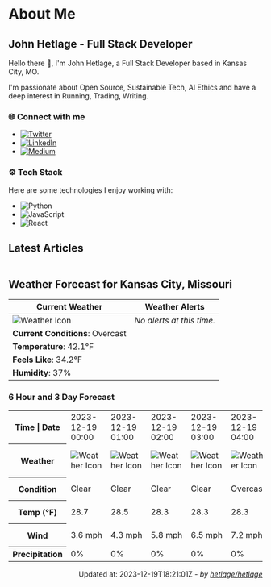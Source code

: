 # About Me

## John Hetlage - Full Stack Developer

Hello there 👋, I'm John Hetlage, a Full Stack Developer based in Kansas City, MO. 

I'm passionate about Open Source, Sustainable Tech, AI Ethics and have a deep interest in Running, Trading, Writing.

### 🌐 Connect with me
- [![Twitter](https://img.shields.io/badge/Twitter-1DA1F2?style=for-the-badge&logo=twitter&logoColor=white)](https://twitter.com/j_hetlage)
- [![LinkedIn](https://img.shields.io/badge/LinkedIn-0077B5?style=for-the-badge&logo=linkedin&logoColor=white)](https://linkedin.com/in/john-hetlage)
- [![Medium](https://img.shields.io/badge/Medium-12100E?style=for-the-badge&logo=medium&logoColor=white)](https://medium.com/@jhetlage)

### ⚙️ Tech Stack
Here are some technologies I enjoy working with:
- ![Python](https://img.shields.io/badge/-Python-05122A?style=flat&logo=Python)
- ![JavaScript](https://img.shields.io/badge/-JavaScript-05122A?style=flat&logo=JavaScript)
- ![React](https://img.shields.io/badge/-React-05122A?style=flat&logo=React)


## Latest Articles

<table>
  <tbody></tbody>
</table>


## Weather Forecast for Kansas City, Missouri

| **Current Weather** | **Weather Alerts** |
|---------------------|--------------------|
| ![Weather Icon](https://cdn.weatherapi.com/weather/64x64/day/122.png) |  _No alerts at this time._  |
| **Current Conditions**: Overcast |  | 
| **Temperature**: 42.1°F |  |
| **Feels Like**: 34.2°F |  |
| **Humidity**: 37% | |

### 6 Hour and 3 Day Forecast

<table>
  <tbody>  
    <tr><th>Time | Date</th><td>2023-12-19 00:00</td><td>2023-12-19 01:00</td><td>2023-12-19 02:00</td><td>2023-12-19 03:00</td><td>2023-12-19 04:00</td><td>2023-12-19 05:00</td><td>2023-12-19</td><td>2023-12-20</td><td>2023-12-21</td></tr>
    <tr><th>Weather</th><td><img src="https://cdn.weatherapi.com/weather/64x64/night/113.png" alt="Weather Icon"></td><td><img src="https://cdn.weatherapi.com/weather/64x64/night/113.png" alt="Weather Icon"></td><td><img src="https://cdn.weatherapi.com/weather/64x64/night/113.png" alt="Weather Icon"></td><td><img src="https://cdn.weatherapi.com/weather/64x64/night/113.png" alt="Weather Icon"></td><td><img src="https://cdn.weatherapi.com/weather/64x64/night/122.png" alt="Weather Icon"></td><td><img src="https://cdn.weatherapi.com/weather/64x64/night/122.png" alt="Weather Icon"></td>
    <td><img src="https://cdn.weatherapi.com/weather/64x64/day/122.png" alt="Weather Icons"</td><td><img src="https://cdn.weatherapi.com/weather/64x64/day/116.png" alt="Weather Icons"</td><td><img src="https://cdn.weatherapi.com/weather/64x64/day/302.png" alt="Weather Icons"</td></tr>
    <tr><th>Condition</th><td>Clear</td><td>Clear</td><td>Clear</td><td>Clear</td><td>Overcast</td><td>Overcast</td>
    <td>Overcast</td><td>Partly cloudy</td><td>Moderate rain</td></tr>
    <tr><th>Temp (°F)</th><td>28.7</td><td>28.5</td><td>28.3</td><td>28.3</td><td>28.3</td><td>28.6</td>
    <td>47.7° / 28.2°F</td><td>53.1° / 39.7°F</td><td>55.5° / 46.9°F</td></tr>
    <tr><th>Wind</th><td>3.6 mph</td><td>4.3 mph</td><td>5.8 mph</td><td>6.5 mph</td><td>7.2 mph</td><td>7.6 mph</td>
    <td>16.6 mph</td><td>14.8 mph</td><td>12.3 mph</td></tr>
    <tr><th>Precipitation</th><td>0%</td><td>0%</td><td>0%</td><td>0%</td><td>0%</td><td>0%</td>
    <td>0%</td><td>0%</td><td>78%</td></tr>
  </tbody>
</table>

<div align="right">

Updated at: 2023-12-19T18:21:01Z - *by [hetlage/hetlage](https://github.com/hetlage/hetlage)*

</div>

